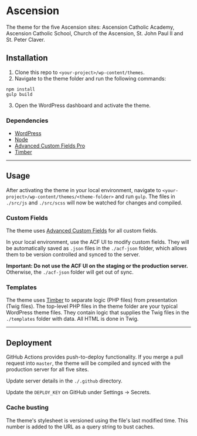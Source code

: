 # Ascension

The theme for the five Ascension sites: Ascension Catholic Academy, Ascension Catholic School, Church of the Ascension, St. John Paul II and St. Peter Claver.

## Installation

1. Clone this repo to `<your-project>/wp-content/themes`.
2. Navigate to the theme folder and run the following commands:
```
npm install
gulp build
```
3. Open the WordPress dashboard and activate the theme.

### Dependencies

- [WordPress](https://wordpress.org/)
- [Node](https://nodejs.org/en/)
- [Advanced Custom Fields Pro](https://advancedcustomfields.com/)
- [Timber](https://www.upstatement.com/timber/)

---

## Usage

After activating the theme in your local environment, navigate to `<your-project>/wp-content/themes/<theme-folder>` and run `gulp`. The files in `./src/js` and `./src/scss` will now be watched for changes and compiled.

### Custom Fields

The theme uses [Advanced Custom Fields](https://advancedcustomfields.com/) for all custom fields.

In your local environment, use the ACF UI to modify custom fields. They will be automatically saved as `.json` files in the `./acf-json` folder, which allows them to be version controlled and synced to the server.

**Important: Do not use the ACF UI on the staging or the production server.** Otherwise, the `./acf-json` folder will get out of sync.

### Templates

The theme uses [Timber](https://www.upstatement.com/timber/) to separate logic (PHP files) from presentation (Twig files). The top-level PHP files in the theme folder are your typical WordPress theme files. They contain logic that supplies the Twig files in the `./templates` folder with data. All HTML is done in Twig.

---

## Deployment

GitHub Actions provides push-to-deploy functionality. If you merge a pull request into `master`, the theme will be compiled and synced with the production server for all five sites.

Update server details in the `./.github` directory.

Update the `DEPLOY_KEY` on GitHub under Settings &#8594; Secrets.

### Cache busting

The theme's stylesheet is versioned using the file's last modified time. This number is added to the URL as a query string to bust caches.